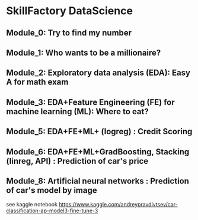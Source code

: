 # SkillFactory DataScience
 
## Module_0: Try to find my number

## Module_1: Who wants to be a millionaire?

## Module_2: Exploratory data analysis (EDA): Easy A for math exam

## Module_3: EDA+Feature Engineering (FE) for machine learning (ML): Where to eat?

## Module_5: EDA+FE+ML+ (logreg) : Credit Scoring

## Module_6: EDA+FE+ML+GradBoosting, Stacking (linreg, API) : Prediction of car's price

## Module_8: Artificial neural networks : Prediction of car's model by image
see kaggle notebook https://www.kaggle.com/andreypravdivtsev/car-classification-ap-model3-fine-tune-3
